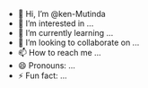 - 👋 Hi, I’m @ken-Mutinda
- 👀 I’m interested in ...
- 🌱 I’m currently learning ...
- 💞️ I’m looking to collaborate on ...
- 📫 How to reach me ...
- 😄 Pronouns: ...
- ⚡ Fun fact: ...

<!---
ken-Mutinda/ken-Mutinda is a ✨ special ✨ repository because its `README.md` (this file) appears on your GitHub profile.
You can click the Preview link to take a look at your changes.
--->

